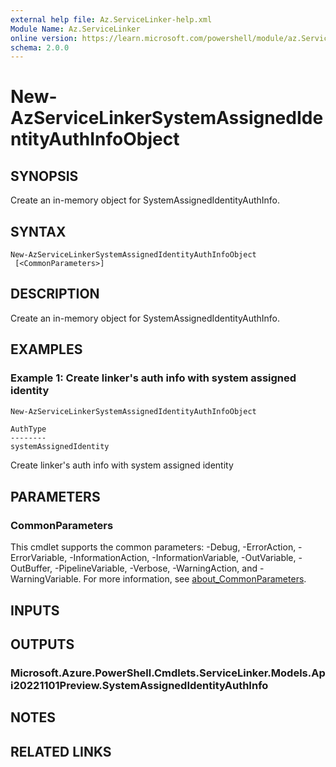 ```yaml
---
external help file: Az.ServiceLinker-help.xml
Module Name: Az.ServiceLinker
online version: https://learn.microsoft.com/powershell/module/az.ServiceLinker/new-azservicelinkersystemassignedidentityauthinfoobject
schema: 2.0.0
---
```


# New-AzServiceLinkerSystemAssignedIdentityAuthInfoObject

## SYNOPSIS
Create an in-memory object for SystemAssignedIdentityAuthInfo.

## SYNTAX

```
New-AzServiceLinkerSystemAssignedIdentityAuthInfoObject
 [<CommonParameters>]
```

## DESCRIPTION
Create an in-memory object for SystemAssignedIdentityAuthInfo.

## EXAMPLES

### Example 1: Create linker's auth info with system assigned identity
```powershell
New-AzServiceLinkerSystemAssignedIdentityAuthInfoObject
```

```output
AuthType
--------
systemAssignedIdentity
```

Create linker's auth info with system assigned identity

## PARAMETERS

### CommonParameters
This cmdlet supports the common parameters: -Debug, -ErrorAction, -ErrorVariable, -InformationAction, -InformationVariable, -OutVariable, -OutBuffer, -PipelineVariable, -Verbose, -WarningAction, and -WarningVariable. For more information, see [about_CommonParameters](http://go.microsoft.com/fwlink/?LinkID=113216).

## INPUTS

## OUTPUTS

### Microsoft.Azure.PowerShell.Cmdlets.ServiceLinker.Models.Api20221101Preview.SystemAssignedIdentityAuthInfo

## NOTES

## RELATED LINKS
